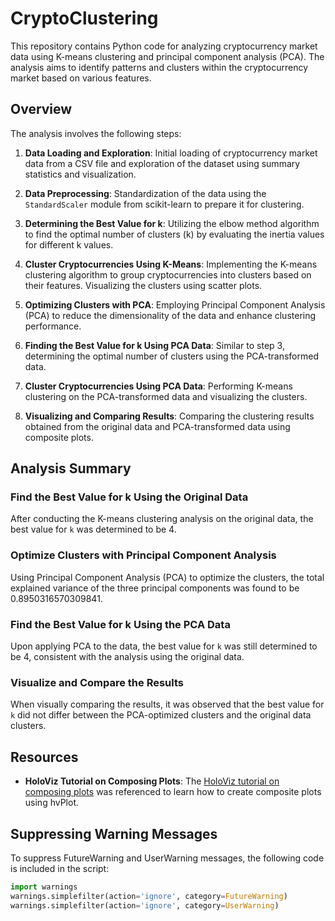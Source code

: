 # CryptoClustering

This repository contains Python code for analyzing cryptocurrency market data using K-means clustering and principal component analysis (PCA). The analysis aims to identify patterns and clusters within the cryptocurrency market based on various features.

## Overview

The analysis involves the following steps:

1. **Data Loading and Exploration**: Initial loading of cryptocurrency market data from a CSV file and exploration of the dataset using summary statistics and visualization.

2. **Data Preprocessing**: Standardization of the data using the `StandardScaler` module from scikit-learn to prepare it for clustering.

3. **Determining the Best Value for k**: Utilizing the elbow method algorithm to find the optimal number of clusters (k) by evaluating the inertia values for different k values.

4. **Cluster Cryptocurrencies Using K-Means**: Implementing the K-means clustering algorithm to group cryptocurrencies into clusters based on their features. Visualizing the clusters using scatter plots.

5. **Optimizing Clusters with PCA**: Employing Principal Component Analysis (PCA) to reduce the dimensionality of the data and enhance clustering performance.

6. **Finding the Best Value for k Using PCA Data**: Similar to step 3, determining the optimal number of clusters using the PCA-transformed data.

7. **Cluster Cryptocurrencies Using PCA Data**: Performing K-means clustering on the PCA-transformed data and visualizing the clusters.

8. **Visualizing and Comparing Results**: Comparing the clustering results obtained from the original data and PCA-transformed data using composite plots.

## Analysis Summary

### Find the Best Value for k Using the Original Data

After conducting the K-means clustering analysis on the original data, the best value for `k` was determined to be 4.

### Optimize Clusters with Principal Component Analysis

Using Principal Component Analysis (PCA) to optimize the clusters, the total explained variance of the three principal components was found to be 0.8950316570309841.

### Find the Best Value for k Using the PCA Data

Upon applying PCA to the data, the best value for `k` was still determined to be 4, consistent with the analysis using the original data.

### Visualize and Compare the Results

When visually comparing the results, it was observed that the best value for `k` did not differ between the PCA-optimized clusters and the original data clusters.

## Resources

- **HoloViz Tutorial on Composing Plots**: The [HoloViz tutorial on composing plots](https://holoviz.org/tutorial/Composing_Plots.html) was referenced to learn how to create composite plots using hvPlot.

## Suppressing Warning Messages

To suppress FutureWarning and UserWarning messages, the following code is included in the script:

```python
import warnings
warnings.simplefilter(action='ignore', category=FutureWarning)
warnings.simplefilter(action='ignore', category=UserWarning)
